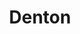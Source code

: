 ---
title: Denton
crosslinks:
- youtubefactsbot
- sanantonio
- The_Donald
- youtubot
- SignalYourVirtue
- frisco
- IDmydog
- Corruption
- Denver
- DFWApartments
- autourbanbot
- cordcutters
- legalization
- running
- gifs
- WillFisher
- DentonClassifieds
- Random_Acts_Of_Pizza
- autotldr
- ProtectAndServe
---
